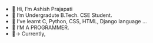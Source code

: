 - 👋 Hi, I’m Ashish Prajapati
- 🌱 I’m Undergradute B.Tech. CSE Student.
- 🌱 I’ve learnt C, Python, CSS, HTML, Django  language ...
- 🌱 I’M A PROGRAMMER.
- 👀-> Currently,
<Integrating My Differential Parts To Become
A Significant Function...>

